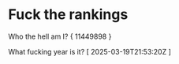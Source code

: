 # Fuck the rankings

Who the hell am I?
{ 11449898 }

What fucking year is it?
[ 2025-03-19T21:53:20Z ]
